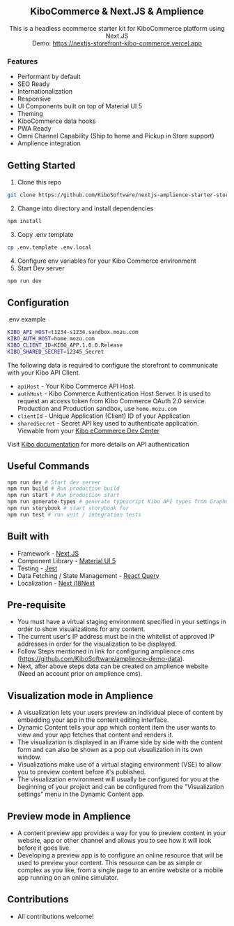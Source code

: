 <h2 align="center">KiboCommerce & Next.JS & Amplience</h2>

<p align="center">
This is a headless ecommerce starter kit for KiboCommerce platform using Next.JS <br>
Demo: <a href="https://nextjs-storefront-kibo-commerce.vercel.app">https://nextjs-storefront-kibo-commerce.vercel.app</a>
</p>

### Features

- Performant by default
- SEO Ready
- Internationalization
- Responsive
- UI Components built on top of Material UI 5
- Theming
- KiboCommerce data hooks
- PWA Ready
- Omni Channel Capability (Ship to home and Pickup in Store support)
- Amplience integration

## Getting Started

1. Clone this repo

```bash
git clone https://github.com/KiboSoftware/nextjs-amplience-starter-storefront.git
```

2. Change into directory and install dependencies

```bash
npm install
```

3. Copy .env template

```bash
cp .env.template .env.local
```

4. Configure env variables for your Kibo Commerce environment
5. Start Dev server

```bash
npm run dev
```

## Configuration

.env example

```bash
KIBO_API_HOST=t1234-s1234.sandbox.mozu.com
KIBO_AUTH_HOST=home.mozu.com
KIBO_CLIENT_ID=KIBO_APP.1.0.0.Release
KIBO_SHARED_SECRET=12345_Secret
```

The following data is required to configure the storefront to communicate with your Kibo API Client.

- `apiHost` - Your Kibo Commerce API Host.
- `authHost` - Kibo Commerce Authentication Host Server. It is used to request an access token from Kibo Commerce OAuth 2.0 service. Production and Production sandbox, use `home.mozu.com`
- `clientId` - Unique Application (Client) ID of your Application
- `sharedSecret` - Secret API key used to authenticate application. Viewable from your [Kibo eCommerce Dev Center](https://mozu.com/login)

Visit [Kibo documentation](https://apidocs.kibong-perf.com/?spec=graphql#auth) for more details on API authentication

## Useful Commands

```bash
npm run dev # Start dev server
npm run build # Run production build
npm run start # Run production start
npm run generate-types # generate typescript Kibo API types from GraphQL Schema
npm run storybook # start storybook for
npm run test # run unit / integration tests
```

## Built with

- Framework - [Next.JS](https://nextjs.org/docs)
- Component Library - [Material UI 5](https://mui.com/material-ui/getting-started/overview/)
- Testing - [Jest](https://jestjs.io/docs/getting-started)
- Data Fetching / State Management - [React Query](https://react-query-v3.tanstack.com/overview)
- Localization - [Next i18Next](https://github.com/i18next/next-i18next)

## Pre-requisite

- You must have a virtual staging environment specified in your settings in order to show visualizations for any content.
- The current user's IP address must be in the whitelist of approved IP addresses in order for the visualization to be displayed.
- Follow Steps mentioned in link for configuring amplience cms (https://github.com/KiboSoftware/amplience-demo-data).
- Next, after above steps data can be created on amplience website (Need an account prior on amplience cms).

## Visualization mode in Amplience

- A visualization lets your users preview an individual piece of content by embedding your app in the content editing interface.
- Dynamic Content tells your app which content item the user wants to view and your app fetches that content and renders it.
- The visualization is displayed in an iFrame side by side with the content form and can also be shown as a pop out visualization in its own window.
- Visualizations make use of a virtual staging environment (VSE) to allow you to preview content before it's published.
- The visualization environment will usually be configured for you at the beginning of your project and can be configured from the "Visualization settings" menu in the Dynamic Content app.

## Preview mode in Amplience

- A content preview app provides a way for you to preview content in your website, app or other channel and allows you to see how it will look before it goes live.
- Developing a preview app is to configure an online resource that will be used to preview your content. This resource can be as simple or complex as you like, from a single page to an entire website or a mobile app running on an online simulator.

## Contributions

- All contributions welcome!
